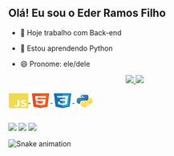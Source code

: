 ## Olá! Eu sou o Eder Ramos Filho

- 🔭 Hoje trabalho com Back-end

- 🌱 Estou aprendendo Python

- 😄 Pronome: ele/dele
<div align="center">
  <a href="https://github.com/Eder-R">
    <img height="180em" src="https://github-readme-stats.vercel.app/api?username=Eder-R&show_icons=true&theme=dracula&include_all_commits=true&count_private=true"/>
    <img height="180em" src="https://github-readme-stats.vercel.app/api/top-langs/?username=Eder-R&layout=compact&langs_count=7&theme=dracula"/>
</div>
<div style="display: inline_block"><br>
  <img align="center" alt="Eder-R-Js" height="30" width="40" src="https://raw.githubusercontent.com/devicons/devicon/master/icons/javascript/javascript-plain.svg">
  <img align="center" alt="Eder-R-HTML" height="30" width="40" src="https://raw.githubusercontent.com/devicons/devicon/master/icons/html5/html5-original.svg">
  <img align="center" alt="Eder-R-CSS" height="30" width="40" src="https://raw.githubusercontent.com/devicons/devicon/master/icons/css3/css3-original.svg">
  <img align="center" alt="Eder-R-Python" height="30" width="40" src="https://raw.githubusercontent.com/devicons/devicon/master/icons/python/python-original.svg">
</div>
 
##
  
<div>
  <a href="https://www.instagram.com/eder_ramos_filho/" target="_blank"><img src="https://img.shields.io/badge/-Instagram-%23E4405F?style=for-the-badge&logo=instagram&logoColor=white" target="_blank"></a>
  <a href = "mailto:ramos.ederfilho@gmail.com"><img src="https://img.shields.io/badge/-Gmail-%23333?style=for-the-badge&logo=gmail&logoColor=white" target="_blank"></a>
  <a href="https://www.linkedin.com/in/ederramosfilho/" target="_blank"><img src="https://img.shields.io/badge/-LinkedIn-%230077B5?style=for-the-badge&logo=linkedin&logoColor=white" target="_blank"></a>
  
</div>
  
![Snake animation](https://github.com/Eder-R/Eder-R/blob/output/github-contribution-grid-snake.svg)
  
